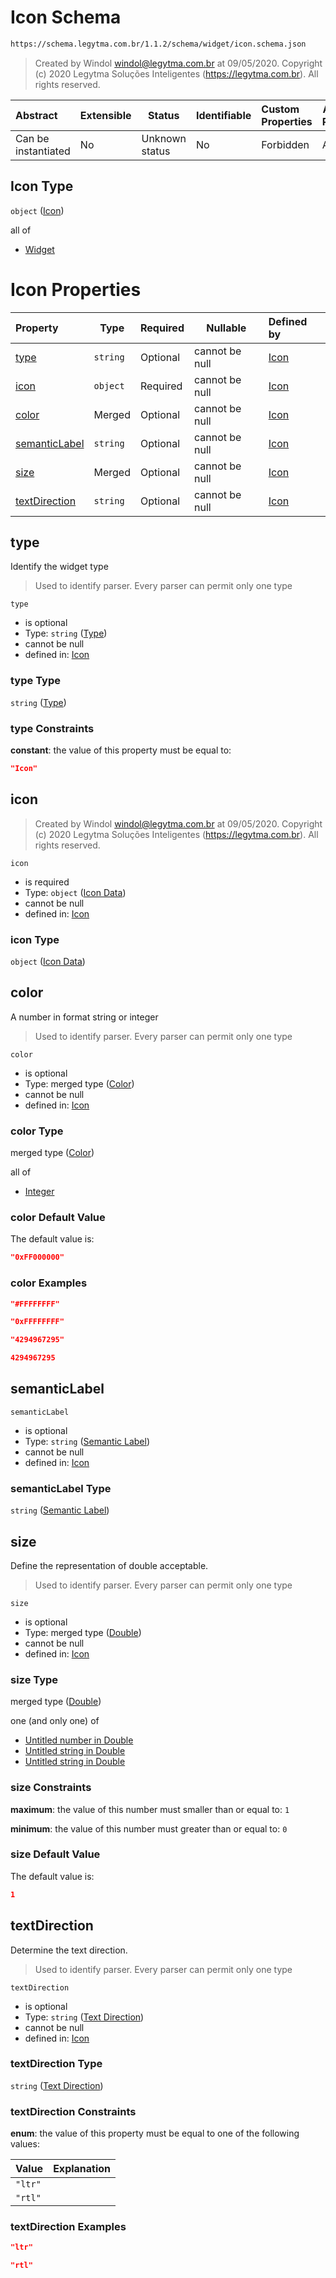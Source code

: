 # Icon Schema

```txt
https://schema.legytma.com.br/1.1.2/schema/widget/icon.schema.json
```




> Created by Windol [windol@legytma.com.br](mailto:windol@legytma.com.br) at 09/05/2020.
> Copyright (c) 2020 Legytma Soluções Inteligentes (<https://legytma.com.br>). All rights reserved.
>

| Abstract            | Extensible | Status         | Identifiable | Custom Properties | Additional Properties | Access Restrictions | Defined In                                                                   |
| :------------------ | ---------- | -------------- | ------------ | :---------------- | --------------------- | ------------------- | ---------------------------------------------------------------------------- |
| Can be instantiated | No         | Unknown status | No           | Forbidden         | Allowed               | none                | [icon.schema.json](../schema/widget/icon.schema.json) |

## Icon Type

`object` ([Icon](icon.md))

all of

-   [Widget](input_decoration-properties-widget-5.md)

# Icon Properties

| Property                        | Type     | Required | Nullable       | Defined by                                                                                                                                         |
| :------------------------------ | -------- | -------- | -------------- | :------------------------------------------------------------------------------------------------------------------------------------------------- |
| [type](#type)                   | `string` | Optional | cannot be null | [Icon](widget-definitions-type.md)                      |
| [icon](#icon)                   | `object` | Required | cannot be null | [Icon](icon-properties-icon-data.md)                      |
| [color](#color)                 | Merged   | Optional | cannot be null | [Icon](app_bar_theme-properties-color.md)                    |
| [semanticLabel](#semanticLabel) | `string` | Optional | cannot be null | [Icon](icon-properties-semantic-label.md)      |
| [size](#size)                   | Merged   | Optional | cannot be null | [Icon](app_bar_theme-properties-double.md)                   |
| [textDirection](#textDirection) | `string` | Optional | cannot be null | [Icon](column-properties-text-direction.md) |

## type

Identify the widget type


> Used to identify parser. Every parser can permit only one type
>

`type`

-   is optional
-   Type: `string` ([Type](widget-definitions-type.md))
-   cannot be null
-   defined in: [Icon](widget-definitions-type.md)

### type Type

`string` ([Type](widget-definitions-type.md))

### type Constraints

**constant**: the value of this property must be equal to:

```json
"Icon"
```

## icon




> Created by Windol [windol@legytma.com.br](mailto:windol@legytma.com.br) at 09/05/2020.
> Copyright (c) 2020 Legytma Soluções Inteligentes (<https://legytma.com.br>). All rights reserved.
>

`icon`

-   is required
-   Type: `object` ([Icon Data](icon-properties-icon-data.md))
-   cannot be null
-   defined in: [Icon](icon-properties-icon-data.md)

### icon Type

`object` ([Icon Data](icon-properties-icon-data.md))

## color

A number in format string or integer


> Used to identify parser. Every parser can permit only one type
>

`color`

-   is optional
-   Type: merged type ([Color](app_bar_theme-properties-color.md))
-   cannot be null
-   defined in: [Icon](app_bar_theme-properties-color.md)

### color Type

merged type ([Color](app_bar_theme-properties-color.md))

all of

-   [Integer](color-allof-integer.md)

### color Default Value

The default value is:

```json
"0xFF000000"
```

### color Examples

```json
"#FFFFFFFF"
```

```json
"0xFFFFFFFF"
```

```json
"4294967295"
```

```json
4294967295
```

## semanticLabel




`semanticLabel`

-   is optional
-   Type: `string` ([Semantic Label](icon-properties-semantic-label.md))
-   cannot be null
-   defined in: [Icon](icon-properties-semantic-label.md)

### semanticLabel Type

`string` ([Semantic Label](icon-properties-semantic-label.md))

## size

Define the representation of double acceptable.


> Used to identify parser. Every parser can permit only one type
>

`size`

-   is optional
-   Type: merged type ([Double](app_bar_theme-properties-double.md))
-   cannot be null
-   defined in: [Icon](app_bar_theme-properties-double.md)

### size Type

merged type ([Double](app_bar_theme-properties-double.md))

one (and only one) of

-   [Untitled number in Double](double-definitions-doublenumber.md)
-   [Untitled string in Double](double-definitions-doublestring.md)
-   [Untitled string in Double](double-definitions-doubleenum.md)

### size Constraints

**maximum**: the value of this number must smaller than or equal to: `1`

**minimum**: the value of this number must greater than or equal to: `0`

### size Default Value

The default value is:

```json
1
```

## textDirection

Determine the text direction.


> Used to identify parser. Every parser can permit only one type
>

`textDirection`

-   is optional
-   Type: `string` ([Text Direction](column-properties-text-direction.md))
-   cannot be null
-   defined in: [Icon](column-properties-text-direction.md)

### textDirection Type

`string` ([Text Direction](column-properties-text-direction.md))

### textDirection Constraints

**enum**: the value of this property must be equal to one of the following values:

| Value   | Explanation |
| :------ | ----------- |
| `"ltr"` |             |
| `"rtl"` |             |

### textDirection Examples

```json
"ltr"
```

```json
"rtl"
```
